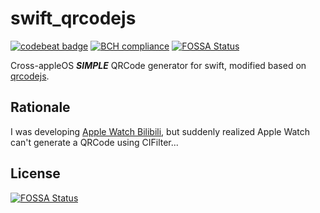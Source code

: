 # swift_qrcodejs

[![codebeat badge](https://codebeat.co/badges/fc958a0a-6dcb-4f0c-b483-159e7dfce17d)](https://codebeat.co/projects/github-com-apollozhu-swift_qrcodejs-master) [![BCH compliance](https://bettercodehub.com/edge/badge/ApolloZhu/swift_qrcodejs?branch=master)](https://bettercodehub.com/)
[![FOSSA Status](https://app.fossa.io/api/projects/git%2Bgithub.com%2FApolloZhu%2Fswift_qrcodejs.svg?type=shield)](https://app.fossa.io/projects/git%2Bgithub.com%2FApolloZhu%2Fswift_qrcodejs?ref=badge_shield)

Cross-appleOS ***SIMPLE*** QRCode generator for swift, modified based on [qrcodejs](https://github.com/davidshimjs/qrcodejs).

## Rationale

I was developing [Apple Watch Bilibili](https://github.com/ApolloZhu/Apple-Watch-Bilibili), but suddenly realized Apple Watch can't generate a QRCode using CIFilter...


## License
[![FOSSA Status](https://app.fossa.io/api/projects/git%2Bgithub.com%2FApolloZhu%2Fswift_qrcodejs.svg?type=large)](https://app.fossa.io/projects/git%2Bgithub.com%2FApolloZhu%2Fswift_qrcodejs?ref=badge_large)